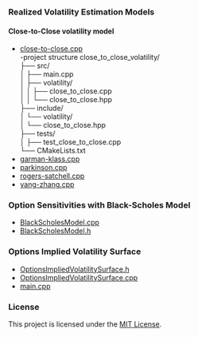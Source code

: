 ### Realized Volatility Estimation Models
#### Close-to-Close volatility model
- [close-to-close.cpp](https://github.com/manuelmusngi/derivatives-modeling/blob/main/realized-volatility-models/close-to-close.cpp)\
-project structure
  close_to_close_volatility/\
├── src/\
│   ├── main.cpp\
│   ├── volatility/\
│   │   ├── close_to_close.cpp\
│   │   └── close_to_close.hpp\
├── include/\
│   └── volatility/\
│       └── close_to_close.hpp\
├── tests/\
│   ├── test_close_to_close.cpp\
└── CMakeLists.txt
- [garman-klass.cpp](https://github.com/manuelmusngi/derivatives-modeling/blob/main/realized-volatility-models/garman-klass.cpp)
- [parkinson.cpp](https://github.com/manuelmusngi/derivatives-modeling/blob/main/realized-volatility-models/parkinson.cpp)
- [rogers-satchell.cpp](https://github.com/manuelmusngi/derivatives-modeling/blob/main/realized-volatility-models/rogers-satchell.cpp)
- [yang-zhang.cpp](https://github.com/manuelmusngi/derivatives-modeling/blob/main/realized-volatility-models/yang-zhang.cpp)

### Option Sensitivities with Black-Scholes Model 
- [BlackScholesModel.cpp](https://github.com/manuelmusngi/derivatives-modeling/blob/main/option-sensitivities/BlackScholesModel.cpp)
- [BlackScholesModel.h](https://github.com/manuelmusngi/derivatives-modeling/blob/main/option-sensitivities/BlackScholesModel.h)
     
### Options Implied Volatility Surface 
- [OptionsImpliedVolatilitySurface.h](https://github.com/manuelmusngi/derivatives-modeling/blob/main/IVSurface/OptionsImpliedVolatilitySurface.hpp)
- [OptionsImpliedVolatilitySurface.cpp](https://github.com/manuelmusngi/derivatives-modeling/blob/main/IVSurface/OptionsImpliedVolatilitySurface.cpp)
- [main.cpp](https://github.com/manuelmusngi/derivatives-modeling/blob/main/IVSurface/main.cpp)
       
### License
This project is licensed under the [MIT License](https://github.com/manuelmusngi/regime_switching_models/edit/main/LICENSE).
